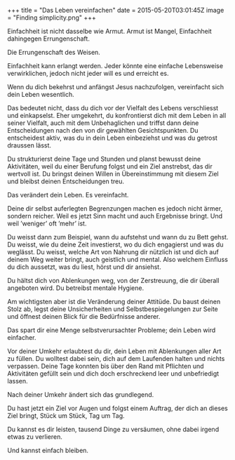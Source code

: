 +++
title = "Das Leben vereinfachen"
date = 2015-05-20T03:01:45Z
image = "Finding simplicity.png"
+++

Einfachheit ist nicht dasselbe wie Armut. Armut ist Mangel, Einfachheit dahingegen Errungenschaft.

Die Errungenschaft des Weisen.

Einfachheit kann erlangt werden. Jeder könnte eine einfache Lebensweise verwirklichen, jedoch nicht jeder will es und erreicht es.

Wenn du dich bekehrst und anfängst Jesus nachzufolgen, vereinfacht sich dein Leben wesentlich.

Das bedeutet nicht, dass du dich vor der Vielfalt des Lebens verschliesst und einkapselst. Eher umgekehrt, du konfrontierst dich mit dem Leben in all seiner Vielfalt, auch mit dem Unbehaglichen und triffst dann deine Entscheidungen nach den von dir gewählten Gesichtspunkten. Du entscheidest aktiv, was du in dein Leben einbeziehst und was du getrost draussen lässt.

Du strukturierst deine Tage und Stunden und planst bewusst deine Aktivitäten, weil du einer Berufung folgst und ein Ziel anstrebst, das dir wertvoll ist. Du bringst deinen Willen in Übereinstimmung mit diesem Ziel und bleibst deinen Entscheidungen treu.

Das verändert dein Leben. Es vereinfacht.

Deine dir selbst auferlegten Begrenzungen machen es jedoch nicht ärmer, sondern reicher. Weil es jetzt Sinn macht und auch Ergebnisse bringt. Und weil ’weniger’ oft ’mehr’ ist.

Du weisst dann zum Beispiel, wann du aufstehst und wann du zu Bett gehst. Du weisst, wie du deine Zeit investierst, wo du dich engagierst und was du weglässt. Du weisst, welche Art von Nahrung dir nützlich ist und dich auf deinem Weg weiter bringt, auch geistlich und mental. Also welchem Einfluss du dich aussetzt, was du liest, hörst und dir ansiehst.

Du hältst dich von Ablenkungen weg, von der Zerstreuung, die dir überall angeboten wird. Du betreibst mentale Hygiene.

Am wichtigsten aber ist die Veränderung deiner Attitüde. Du baust deinen Stolz ab, legst deine Unsicherheiten und Selbstbespiegelungen zur Seite und öffnest deinen Blick für die Bedürfnisse anderer.

Das spart dir eine Menge selbstverursachter Probleme; dein Leben wird einfacher.

Vor deiner Umkehr erlaubtest du dir, dein Leben mit Ablenkungen aller Art zu füllen. Du wolltest dabei sein, dich auf dem Laufenden halten und nichts verpassen. Deine Tage konnten bis über den Rand mit Pflichten und Aktivitäten gefüllt sein und dich doch erschreckend leer und unbefriedigt lassen.

Nach deiner Umkehr ändert sich das grundlegend.

Du hast jetzt ein Ziel vor Augen und folgst einem Auftrag, der dich an dieses Ziel bringt, Stück um Stück, Tag um Tag.

Du kannst es dir leisten, tausend Dinge zu versäumen, ohne dabei irgend etwas zu verlieren.

Und kannst einfach bleiben.
